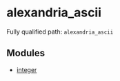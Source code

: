 # alexandria_ascii

Fully qualified path: `alexandria_ascii`

## Modules

- [integer](./alexandria_ascii-integer.md)

